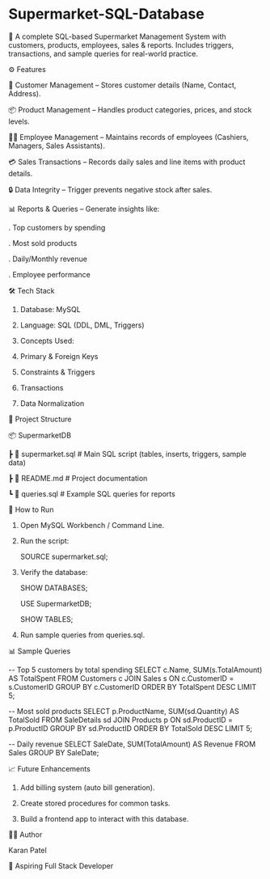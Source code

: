 # Supermarket-SQL-Database
🛒 A complete SQL-based Supermarket Management System with customers, products, employees, sales &amp; reports. Includes triggers, transactions, and sample queries for real-world practice.

⚙️ Features

👥 Customer Management – Stores customer details (Name, Contact, Address).

📦 Product Management – Handles product categories, prices, and stock levels.

🧑‍💼 Employee Management – Maintains records of employees (Cashiers, Managers, Sales Assistants).

💳 Sales Transactions – Records daily sales and line items with product details.

🔒 Data Integrity – Trigger prevents negative stock after sales.

📊 Reports & Queries – Generate insights like:

  . Top customers by spending

  . Most sold products

  . Daily/Monthly revenue

  . Employee performance


🛠️ Tech Stack

1. Database: MySQL

2. Language: SQL (DDL, DML, Triggers)

3. Concepts Used:

4. Primary & Foreign Keys

5. Constraints & Triggers

6. Transactions

7. Data Normalization


📂 Project Structure

📦 SupermarketDB

 ┣ 📜 supermarket.sql       # Main SQL script (tables, inserts, triggers, sample data)
 
 ┣ 📜 README.md             # Project documentation
 
 ┗ 📜 queries.sql           # Example SQL queries for reports


 🚀 How to Run

1. Open MySQL Workbench / Command Line.

2. Run the script:

     SOURCE supermarket.sql;

3. Verify the database:

    SHOW DATABASES;
   
    USE SupermarketDB;
   
    SHOW TABLES;

4. Run sample queries from queries.sql.


📊 Sample Queries

-- Top 5 customers by total spending
SELECT c.Name, SUM(s.TotalAmount) AS TotalSpent
FROM Customers c
JOIN Sales s ON c.CustomerID = s.CustomerID
GROUP BY c.CustomerID
ORDER BY TotalSpent DESC
LIMIT 5;

-- Most sold products
SELECT p.ProductName, SUM(sd.Quantity) AS TotalSold
FROM SaleDetails sd
JOIN Products p ON sd.ProductID = p.ProductID
GROUP BY sd.ProductID
ORDER BY TotalSold DESC
LIMIT 5;

-- Daily revenue
SELECT SaleDate, SUM(TotalAmount) AS Revenue
FROM Sales
GROUP BY SaleDate;


📈 Future Enhancements

1. Add billing system (auto bill generation).

2. Create stored procedures for common tasks.

3. Build a frontend app to interact with this database.


👨‍💻 Author

Karan Patel

💼 Aspiring Full Stack Developer
